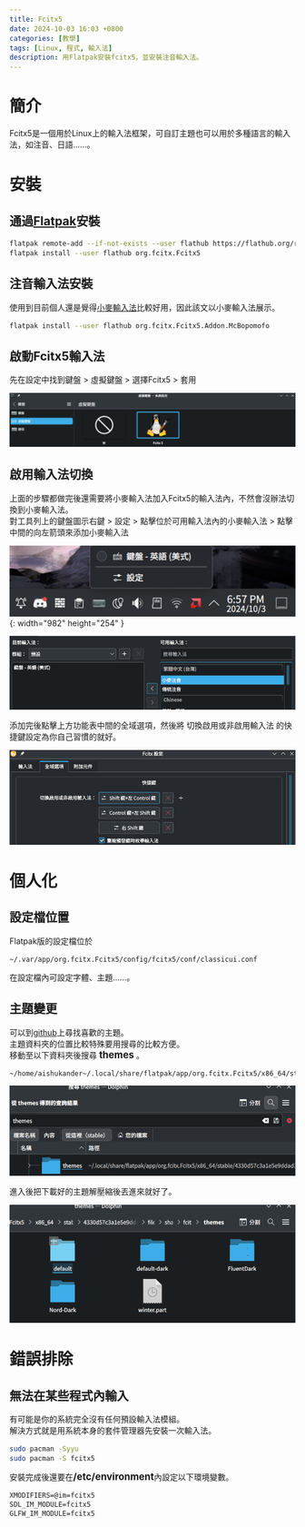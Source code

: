 ```yaml
---
title: Fcitx5
date: 2024-10-03 16:03 +0800
categories: [教學]
tags: [Linux, 程式, 輸入法]
description: 用Flatpak安裝fcitx5，並安裝注音輸入法。
---
```


# 簡介
Fcitx5是一個用於Linux上的輸入法框架，可自訂主題也可以用於多種語言的輸入法，如注音、日語......。 <br>

# 安裝
## 通過[Flatpak](https://www.flatpak.org/)安裝
```bash
flatpak remote-add --if-not-exists --user flathub https://flathub.org/repo/flathub.flatpakrepo
flatpak install --user flathub org.fcitx.Fcitx5
```

## 注音輸入法安裝
使用到目前個人還是覺得[小麥輸入法](https://github.com/openvanilla/fcitx5-mcbopomofo)比較好用，因此該文以小麥輸入法展示。 <br>
```bash
flatpak install --user flathub org.fcitx.Fcitx5.Addon.McBopomofo
```

## 啟動Fcitx5輸入法
先在設定中找到鍵盤 > 虛擬鍵盤 > 選擇Fcitx5 > 套用 <br>

![Desktop View](/assets/img/2024-10-03-Fcitx5/VirtualKeyboard.png)

## 啟用輸入法切換
上面的步驟都做完後還需要將小麥輸入法加入Fcitx5的輸入法內，不然會沒辦法切換到小麥輸入法。 <br>
對工具列上的鍵盤圖示右鍵 > 設定 > 點擊位於可用輸入法內的小麥輸入法 > 點擊中間的向左箭頭來添加小麥輸入法 <br>

![Desktop View](/assets/img/2024-10-03-Fcitx5/SystemTrayIcon.png){: width="982" height="254" }

![Desktop View](/assets/img/2024-10-03-Fcitx5/AddInputMethod.png)

添加完後點擊上方功能表中間的全域選項，然後將 切換啟用或非啟用輸入法 的快捷鍵設定為你自己習慣的就好。 <br>

![Desktop View](/assets/img/2024-10-03-Fcitx5/ToggleButton.png)

# 個人化
## 設定檔位置
Flatpak版的設定檔位於
```text
~/.var/app/org.fcitx.Fcitx5/config/fcitx5/conf/classicui.conf
```

在設定檔內可設定字體、主題......。 <br>

## 主題變更
可以到[github](https://github.com/topics/fcitx5-theme)上尋找喜歡的主題。 <br> 
主題資料夾的位置比較特殊要用搜尋的比較方便。 <br>
移動至以下資料夾後搜尋 <span style="font-weight: bold; font-size: 1.2em;">themes</span> 。 <br>
```text
~/home/aishukander~/.local/share/flatpak/app/org.fcitx.Fcitx5/x86_64/stable/
```

![Desktop View](/assets/img/2024-10-03-Fcitx5/ThemesPath.png)

進入後把下載好的主題解壓縮後丟進來就好了。 <br>

![Desktop View](/assets/img/2024-10-03-Fcitx5/ThemesFolder.png)

# 錯誤排除
## 無法在某些程式內輸入
有可能是你的系統完全沒有任何預設輸入法模組。 <br>
解決方式就是用系統本身的套件管理器先安裝一次輸入法。 <br>
```bash
sudo pacman -Syyu
sudo pacman -S fcitx5
```

安裝完成後還要在<span style="font-weight: bold; font-size: 1.2em;">/etc/environment</span>內設定以下環境變數。 <br>
```text
XMODIFIERS=@im=fcitx5
SDL_IM_MODULE=fcitx5
GLFW_IM_MODULE=fcitx5
```
